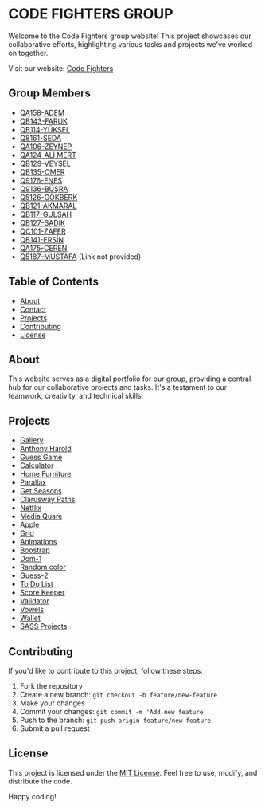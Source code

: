 # CODE FIGHTERS GROUP

Welcome to the Code Fighters group website! This project showcases our collaborative efforts, highlighting various tasks and projects we've worked on together.

Visit our website: [Code Fighters](https://omerfaruk2626.github.io/code_fighters/)

## Group Members

- [QA158-ADEM](https://github.com/BecooOn)
- [QB143-FARUK](https://github.com/omer-faruk-oncu)
- [QB114-YÜKSEL](https://github.com/ykslkrtld)
- [Q8161-SEDA](https://github.com/sedadiriker)
- [QA106-ZEYNEP](https://github.com/zeyneparslanj)
- [QA124-ALİ MERT](https://github.com/aliwert)
- [QB129-VEYSEL](https://github.com/akyarv0)
- [QB135-OMER](https://github.com/omerfaruk2626)
- [Q9176-ENES](https://github.com/eneeestas)
- [Q9136-BÜŞRA](https://github.com/busrakocarslan)
- [Q5126-GÖKBERK](https://github.com/snorlie)
- [QB121-AKMARAL](https://github.com/MaralTach)
- [QB117-GULSAH](https://github.com/gulsahmy)
- [QB127-SADIK](https://github.com/ssimsir)
- [QC101-ZAFER](https://github.com/QC101-Zafer)
- [QB141-ERSİN](https://github.com/ersinn26)
- [QA175-CEREN](https://github.com/MrsCoder35)
- [Q5187-MUSTAFA](#) (Link not provided)

## Table of Contents

- [About](#about)
- [Contact](#contact)
- [Projects](#projects)
- [Contributing](#contributing)
- [License](#license)

## About

This website serves as a digital portfolio for our group, providing a central hub for our collaborative projects and tasks. It's a testament to our teamwork, creativity, and technical skills.

## Projects

- [Gallery](#)  
- [Anthony Harold](#)  
- [Guess Game](#)  
- [Calculator](#)  
- [Home Furniture](#)  
- [Parallax](#)  
- [Get Seasons](#)  
- [Clarusway Paths](#)  
- [Netflix](#)  
- [Media Quare](#)  
- [Apple](#)  
- [Grid](#)  
- [Animations](#)  
- [Boostrap](#)  
- [Dom-1](#)  
- [Random color](#)  
- [Guess-2](#)  
- [To Do List](#)  
- [Score Keeper](#)  
- [Validator](#)  
- [Vowels](#)  
- [Wallet](#)  
- [SASS Projects](#)  

## Contributing

If you'd like to contribute to this project, follow these steps:

1. Fork the repository
2. Create a new branch: `git checkout -b feature/new-feature`
3. Make your changes
4. Commit your changes: `git commit -m 'Add new feature'`
5. Push to the branch: `git push origin feature/new-feature`
6. Submit a pull request

## License

This project is licensed under the [MIT License](LICENSE). Feel free to use, modify, and distribute the code.

Happy coding!
